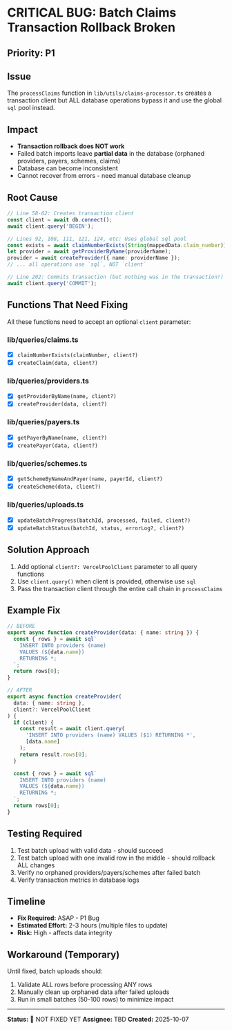 # CRITICAL BUG: Batch Claims Transaction Rollback Broken

## Priority: P1

## Issue
The `processClaims` function in `lib/utils/claims-processor.ts` creates a transaction client but ALL database operations bypass it and use the global `sql` pool instead.

## Impact
- **Transaction rollback does NOT work**
- Failed batch imports leave **partial data** in the database (orphaned providers, payers, schemes, claims)
- Database can become inconsistent
- Cannot recover from errors - need manual database cleanup

## Root Cause
```typescript
// Line 58-62: Creates transaction client
const client = await db.connect();
await client.query('BEGIN');

// Lines 92, 108, 111, 121, 124, etc: Uses global sql pool
const exists = await claimNumberExists(String(mappedData.claim_number));
let provider = await getProviderByName(providerName);
provider = await createProvider({ name: providerName });
// ... all operations use `sql`, NOT `client`

// Line 202: Commits transaction (but nothing was in the transaction!)
await client.query('COMMIT');
```

## Functions That Need Fixing

All these functions need to accept an optional `client` parameter:

### lib/queries/claims.ts
- [x] `claimNumberExists(claimNumber, client?)`
- [x] `createClaim(data, client?)`

### lib/queries/providers.ts
- [x] `getProviderByName(name, client?)`
- [x] `createProvider(data, client?)`

### lib/queries/payers.ts
- [x] `getPayerByName(name, client?)`
- [x] `createPayer(data, client?)`

### lib/queries/schemes.ts
- [x] `getSchemeByNameAndPayer(name, payerId, client?)`
- [x] `createScheme(data, client?)`

### lib/queries/uploads.ts
- [x] `updateBatchProgress(batchId, processed, failed, client?)`
- [x] `updateBatchStatus(batchId, status, errorLog?, client?)`

## Solution Approach

1. Add optional `client?: VercelPoolClient` parameter to all query functions
2. Use `client.query()` when client is provided, otherwise use `sql`
3. Pass the transaction client through the entire call chain in `processClaims`

## Example Fix

```typescript
// BEFORE
export async function createProvider(data: { name: string }) {
  const { rows } = await sql`
    INSERT INTO providers (name)
    VALUES (${data.name})
    RETURNING *;
  `;
  return rows[0];
}

// AFTER
export async function createProvider(
  data: { name: string },
  client?: VercelPoolClient
) {
  if (client) {
    const result = await client.query(
      'INSERT INTO providers (name) VALUES ($1) RETURNING *',
      [data.name]
    );
    return result.rows[0];
  }

  const { rows } = await sql`
    INSERT INTO providers (name)
    VALUES (${data.name})
    RETURNING *;
  `;
  return rows[0];
}
```

## Testing Required
1. Test batch upload with valid data - should succeed
2. Test batch upload with one invalid row in the middle - should rollback ALL changes
3. Verify no orphaned providers/payers/schemes after failed batch
4. Verify transaction metrics in database logs

## Timeline
- **Fix Required:** ASAP - P1 Bug
- **Estimated Effort:** 2-3 hours (multiple files to update)
- **Risk:** High - affects data integrity

## Workaround (Temporary)
Until fixed, batch uploads should:
1. Validate ALL rows before processing ANY rows
2. Manually clean up orphaned data after failed uploads
3. Run in small batches (50-100 rows) to minimize impact

---

**Status:** 🔴 NOT FIXED YET
**Assignee:** TBD
**Created:** 2025-10-07
